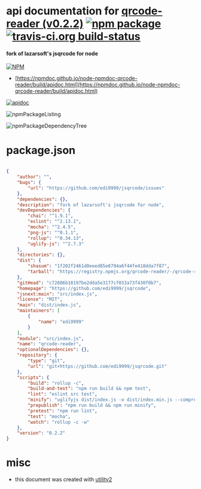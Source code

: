 # api documentation for  [qrcode-reader (v0.2.2)](https://github.com/edi9999/jsqrcode)  [![npm package](https://img.shields.io/npm/v/npmdoc-qrcode-reader.svg?style=flat-square)](https://www.npmjs.org/package/npmdoc-qrcode-reader) [![travis-ci.org build-status](https://api.travis-ci.org/npmdoc/node-npmdoc-qrcode-reader.svg)](https://travis-ci.org/npmdoc/node-npmdoc-qrcode-reader)
#### fork of lazarsoft's jsqrcode for node

[![NPM](https://nodei.co/npm/qrcode-reader.png?downloads=true&downloadRank=true&stars=true)](https://www.npmjs.com/package/qrcode-reader)

- [https://npmdoc.github.io/node-npmdoc-qrcode-reader/build/apidoc.html](https://npmdoc.github.io/node-npmdoc-qrcode-reader/build/apidoc.html)

[![apidoc](https://npmdoc.github.io/node-npmdoc-qrcode-reader/build/screenCapture.buildCi.browser.%252Ftmp%252Fbuild%252Fapidoc.html.png)](https://npmdoc.github.io/node-npmdoc-qrcode-reader/build/apidoc.html)

![npmPackageListing](https://npmdoc.github.io/node-npmdoc-qrcode-reader/build/screenCapture.npmPackageListing.svg)

![npmPackageDependencyTree](https://npmdoc.github.io/node-npmdoc-qrcode-reader/build/screenCapture.npmPackageDependencyTree.svg)



# package.json

```json

{
    "author": "",
    "bugs": {
        "url": "https://github.com/edi9999/jsqrcode/issues"
    },
    "dependencies": {},
    "description": "fork of lazarsoft's jsqrcode for node",
    "devDependencies": {
        "chai": "^1.9.1",
        "eslint": "^2.13.1",
        "mocha": "^2.4.5",
        "png-js": "^0.1.1",
        "rollup": "^0.34.13",
        "uglify-js": "^2.7.3"
    },
    "directories": {},
    "dist": {
        "shasum": "1f202f2461d0eeed85e8794a6f44fe418dda7f87",
        "tarball": "https://registry.npmjs.org/qrcode-reader/-/qrcode-reader-0.2.2.tgz"
    },
    "gitHead": "c72886b18197be2dda5e3177cf033a73f430f0b7",
    "homepage": "https://github.com/edi9999/jsqrcode",
    "jsnext:main": "src/index.js",
    "license": "MIT",
    "main": "dist/index.js",
    "maintainers": [
        {
            "name": "edi9999"
        }
    ],
    "module": "src/index.js",
    "name": "qrcode-reader",
    "optionalDependencies": {},
    "repository": {
        "type": "git",
        "url": "git+https://github.com/edi9999/jsqrcode.git"
    },
    "scripts": {
        "build": "rollup -c",
        "build-and-test": "npm run build && npm test",
        "lint": "eslint src test",
        "minify": "uglifyjs dist/index.js -o dist/index.min.js --compress --mangle",
        "prepublish": "npm run build && npm run minify",
        "pretest": "npm run lint",
        "test": "mocha",
        "watch": "rollup -c -w"
    },
    "version": "0.2.2"
}
```



# misc
- this document was created with [utility2](https://github.com/kaizhu256/node-utility2)
